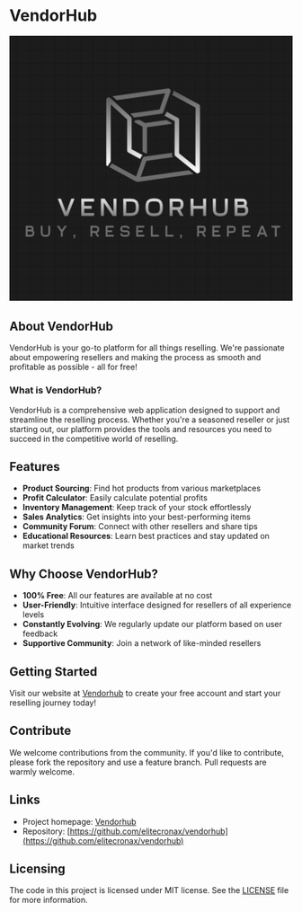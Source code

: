 # VendorHub

![Vendorhub Icon](https://github.com/EliteCronax/vendorhub/blob/main/favicon/favicon.ico)

## About VendorHub

VendorHub is your go-to platform for all things reselling. We're passionate about empowering resellers and making the process as smooth and profitable as possible - all for free!

### What is VendorHub?

VendorHub is a comprehensive web application designed to support and streamline the reselling process. Whether you're a seasoned reseller or just starting out, our platform provides the tools and resources you need to succeed in the competitive world of reselling.

## Features

- **Product Sourcing**: Find hot products from various marketplaces
- **Profit Calculator**: Easily calculate potential profits
- **Inventory Management**: Keep track of your stock effortlessly
- **Sales Analytics**: Get insights into your best-performing items
- **Community Forum**: Connect with other resellers and share tips
- **Educational Resources**: Learn best practices and stay updated on market trends

## Why Choose VendorHub?

- **100% Free**: All our features are available at no cost
- **User-Friendly**: Intuitive interface designed for resellers of all experience levels
- **Constantly Evolving**: We regularly update our platform based on user feedback
- **Supportive Community**: Join a network of like-minded resellers

## Getting Started

Visit our website at [Vendorhub](https://elitecronax.github.io/vendorhub) to create your free account and start your reselling journey today!

## Contribute

We welcome contributions from the community. If you'd like to contribute, please fork the repository and use a feature branch. Pull requests are warmly welcome.

## Links

- Project homepage: [Vendorhub](https://elitecronax.github.io/vendorhub)
- Repository: [https://github.com/elitecronax/vendorhub](https://github.com/elitecronax/vendorhub)

## Licensing

The code in this project is licensed under MIT license. See the [LICENSE](LICENSE) file for more information.
